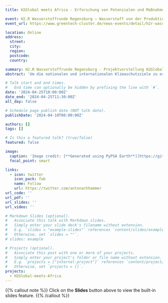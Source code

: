 ```yaml
---
title: H2Global meets Africa - Erforschung von Potenzialen und Maßnahmen für einen gerechten Markthochlauf in Afrika

event: H2.R Wasserstoffrunde Regensburg – Wasserstoff von der Produktion zur Praxis
event_url: https://www.greentech-cluster.de/news-events/detail/h2r-wasserstoff-von-der-produktion-zur-praxis

location: Online
address:
  street:
  city:
  region:
  postcode:
  country:

summary: H2.R Wasserstoffrunde Regensburg - Projektvorstellung H2Global meets Africa
abstract: 'Um die nationalen und internationalen Klimaschutzziele zu erreichen, die Energieversorgung Deutschlands und Europas zu diversifizieren sowie versorgungssicherer zu gestalten, ist ein Hochlauf der Wasserstoffwirtschaft national und international von entscheidender Bedeutung. Für diesen Hochlauf sind zwei Faktoren elementar: stabile internationale Partnerschaften und ein stabiler rechtlicher und finanzieller Rahmen. Das Forschungsprojekt hat das Ziel, afrikanischen Partnerländern den Einstieg in die globale Wasserstoffwirtschaft zu erleichtern sowie Potentiale und Maßnahmen zur Förderung eines gerechten Markthochlaufs von Wasserstoff in Afrika und den Transport nach Deutschland aufzuzeigen.'

# Talk start and end times.
#   End time can optionally be hidden by prefixing the line with `#`.
date: '2024-04-25T10:00:00Z'
date_end: '2024-04-25T11:30:00Z'
all_day: false

# Schedule page publish date (NOT talk date).
publishDate: '2024-04-10T00:00:00Z'

authors: []
tags: []

# Is this a featured talk? (true/false)
featured: false

image:
  caption: 'Image credit: [**Generated using PyPSA Earth**](https://github.com/pypsa-meets-earth/pypsa-earth)'
  focal_point: smart

links:
  - icon: twitter
    icon_pack: fab
    name: Follow
    url: https://twitter.com/antonachhammer
url_code: ''
url_pdf: ''
url_slides: ''
url_video: ''

# Markdown Slides (optional).
#   Associate this talk with Markdown slides.
#   Simply enter your slide deck's filename without extension.
#   E.g. `slides = "example-slides"` references `content/slides/example-slides.md`.
#   Otherwise, set `slides = ""`.
# slides: example

# Projects (optional).
#   Associate this post with one or more of your projects.
#   Simply enter your project's folder or file name without extension.
#   E.g. `projects = ["internal-project"]` references `content/project/deep-learning/index.md`.
#   Otherwise, set `projects = []`.
projects:
  - H2Global-meets-Africa
---
```


{{% callout note %}}
Click on the **Slides** button above to view the built-in slides feature.
{{% /callout %}}
